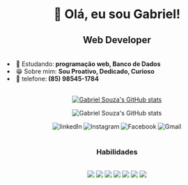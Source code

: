 <h1 align="center">👋 Olá, eu sou Gabriel! </h1>
<h2 align="center"><strong> Web Developer</strong></h2>
<br>
<Li> 📕 Estudando:<strong> programação web, Banco de Dados</strong> 
<Li> 😁 Sobre mim: <strong>Sou Proativo, Dedicado, Curioso</strong> 
<Li> 📱 telefone:<strong> (85) 98545-1784</strong>
<br>
<br>
<div align="center">


[![Gabriel Souza's GitHub stats](https://github-readme-stats.vercel.app/api?username=GabrielSouza765&show_icons=true&theme=radical)](https://github.com/GabrielSouza765/github-readme-stats)

</div>

<div align="center" 

![Gabriel Souza's GitHub stats](https://github-readme-stats.vercel.app/api/top-langs/?username=GabrielSouza765&show_icons=true&theme=radical)


<div align="center">
<img src="https://img.shields.io/badge/LinkedIn-0077B5?style=for-the-badge&logo=linkedin&logoColor=white" alt="linkedIn">
<img src="https://img.shields.io/badge/Instagram-E4405F?style=for-the-badge&logo=instagram&logoColor=white" alt="Instagram">
<img src="https://img.shields.io/badge/Facebook-1877F2?style=for-the-badge&logo=facebook&logoColor=white" alt="Facebook">
<img src="https://img.shields.io/badge/Gmail-D14836?style=for-the-badge&logo=gmail&logoColor=white" alt="Gmail"></div>
<br>
<h3 align="center"><strong>Habilidades</strong></h3>
<br>
<img src="https://img.shields.io/badge/HTML5-E34F26?style=for-the-badge&logo=html5&logoColor=white">
<img src="https://img.shields.io/badge/JavaScript-F7DF1E?style=for-the-badge&logo=javascript&logoColor=black">
<img src="https://img.shields.io/badge/CSS3-1572B6?style=for-the-badge&logo=css3&logoColor=white">
<img src="https://img.shields.io/badge/PHP-777BB4?style=for-the-badge&logo=php&logoColor=white">
<img src="https://img.shields.io/badge/Canva-%2300C4CC.svg?&style=for-the-badge&logo=Canva&logoColor=white">
<img src="https://img.shields.io/badge/MySQL-00000F?style=for-the-badge&logo=mysql&logoColor=white">
<img src="https://img.shields.io/badge/Python-14354C?style=for-the-badge&logo=python&logoColor=white">
